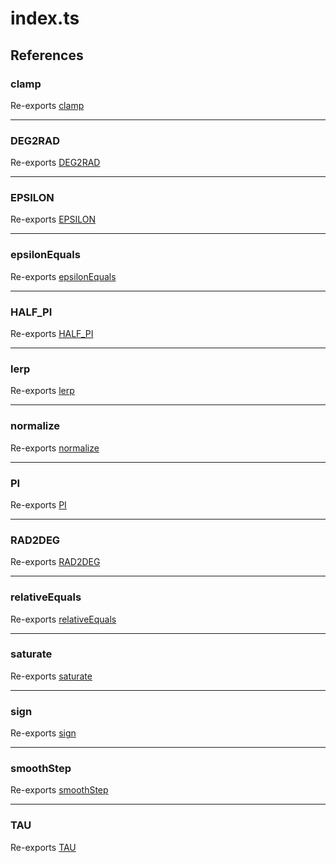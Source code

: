 # index.ts

## References

### clamp

Re-exports [clamp](../math2d/scalar/functions/clamp.md)

***

### DEG2RAD

Re-exports [DEG2RAD](../math2d/scalar/variables/DEG2RAD.md)

***

### EPSILON

Re-exports [EPSILON](../math2d/scalar/variables/EPSILON.md)

***

### epsilonEquals

Re-exports [epsilonEquals](../math2d/scalar/functions/epsilonEquals.md)

***

### HALF\_PI

Re-exports [HALF_PI](../math2d/scalar/variables/HALF_PI.md)

***

### lerp

Re-exports [lerp](../math2d/scalar/functions/lerp.md)

***

### normalize

Re-exports [normalize](../math2d/scalar/functions/normalize.md)

***

### PI

Re-exports [PI](../math2d/scalar/variables/PI.md)

***

### RAD2DEG

Re-exports [RAD2DEG](../math2d/scalar/variables/RAD2DEG.md)

***

### relativeEquals

Re-exports [relativeEquals](../math2d/scalar/functions/relativeEquals.md)

***

### saturate

Re-exports [saturate](../math2d/scalar/functions/saturate.md)

***

### sign

Re-exports [sign](../math2d/scalar/functions/sign.md)

***

### smoothStep

Re-exports [smoothStep](../math2d/scalar/functions/smoothStep.md)

***

### TAU

Re-exports [TAU](../math2d/scalar/variables/TAU.md)
